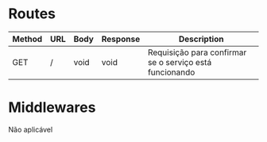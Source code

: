 
# Routes

| Method | URL | Body | Response | Description                                             |
| ------ | --- | ---- | -------- | ------------------------------------------------------- |
| GET    | /   | void | void     | Requisição para confirmar se o serviço está funcionando |

# Middlewares

Não aplicável
